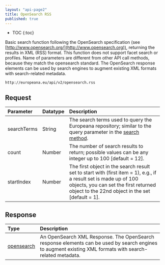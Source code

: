 ```yaml
---
layout: "api-page2"
title: OpenSearch RSS
published: true
---
```


* TOC
{:toc}

Basic search function following the OpenSearch specification (see [http://www.opensearch.org/](http://www.opensearch.org)), returning the results in XML (RSS) format. This function does not support facet search or profiles. Name of parameters are different from other API call methods, because they match the opensearch standard. The OpenSearch response elements can be used by search engines to augment existing XML formats with search-related metadata.

    http://europeana.eu/api/v2/opensearch.rss

## Request

| Parameter | Datatype | Description |
|:-------------|:-------------|:-----|
| searchTerms | String | The search terms used to query the Europeana repository; similar to the query parameter in the [search method](/api/search/). |
| count | Number | The number of search results to return; possible values can be any integer up to 100 [default = 12]. |
| startIndex | Number | The first object in the search result set to start with (first item = 1), e.g., if a result set is made up of 100 objects, you can set the first returned object to the 22nd object in the set [default = 1]. |

## Response

| Type | Description |
|:-------------|:-----|
| [opensearch](http://www.opensearch.org/Specifications/OpenSearch/1.1#OpenSearch_response_elements) | An OpenSearch XML Response. The OpenSearch response elements can be used by search engines to augment existing XML formats with search-related metadata. |
